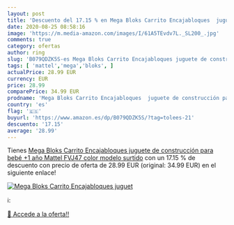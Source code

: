 ```yaml
---
layout: post
title: 'Descuento del 17.15 % en Mega Bloks Carrito Encajabloques  juguet'
date: 2020-08-25 08:58:16
image: 'https://m.media-amazon.com/images/I/61A5TEvdv7L._SL200_.jpg'
comments: true
category: ofertas
author: ring
slug: 'B079QDZK5S-es Mega Bloks Carrito Encajabloques juguete de construcción...'
tags: [ 'mattel','mega','bloks', ]
actualPrice: 28.99 EUR
currency: EUR
price: 28.99
comparePrice: 34.99 EUR
prodname: 'Mega Bloks Carrito Encajabloques  juguete de construcción para bebé +1 año  Mattel FVJ47    color  modelo surtido'
country: 'es'
flag: '🇪🇸'
buyurl: 'https://www.amazon.es/dp/B079QDZK5S/?tag=tolees-21'
descuento: '17.15'
average: '28.99'
---
```


Tienes [Mega Bloks Carrito Encajabloques  juguete de construcción para bebé +1 año  Mattel FVJ47    color  modelo surtido](https://www.amazon.es/dp/B079QDZK5S/?tag=tolees-21) con un 17.15 % de descuento con precio de oferta de 28.99 EUR (original: 34.99 EUR) en el siguiente enlace!

[![Mega Bloks Carrito Encajabloques  juguet](https://m.media-amazon.com/images/I/61A5TEvdv7L._SL200_.jpg)](https://www.amazon.es/dp/B079QDZK5S/?tag=tolees-21)

ℹ️:


[🛒 Accede a la oferta!!](https://www.amazon.es/dp/B079QDZK5S/?tag=tolees-21)
